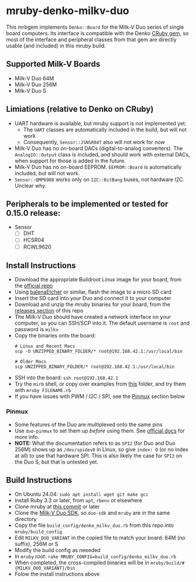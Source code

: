 # mruby-denko-milkv-duo

This mrbgem implements `Denko::Board` for the Milk-V Duo series of single board computers. Its interface is compatible with the Denko [CRuby gem](https://github.com/denko-rb/denko), so most of the interface and peripheral classes from that gem are directly usable (and included) in this mruby build.

## Supported Milk-V Boards
- Milk-V Duo 64M
- Milk-V Duo 256M
- Milk-V Duo S

## Limiations (relative to Denko on CRuby)
- UART hardware is available, but mruby support is not implemented yet.
  - The `UART` classes are automatically included in the build, but will not work
  - Consequently, `Sensor::JSNSR04T` also will not work for now
- Milk-V Duo has no on-board DACs (digital-to-analog converters). The `AnalogIO::Output` class is included, and should work with external DACs, when support for those is added in the future.
- Milk-V Duo has no on-board EEPROM. `EEPROM::Board` is automatically included, but will not work.
- `Sensor::QMP6988` works only on `I2C::BitBang` buses, not hardware I2C. Unclear why.

## Peripherals to be implemented or tested for 0.15.0 release:

- Sensor
  - [ ] DHT
  - [ ] HCSR04
  - [ ] RCWL9620

## Install Instructions
- Download the appropriate Buildroot Linux image for your board, from the [official repo](https://github.com/milkv-duo/duo-buildroot-sdk/releases)
- Using [balenaEtcher](https://www.balena.io/etcher) or similar, flash the image to a micro SD card
- Insert the SD card into your Duo and connect it to your computer
- Download and unzip the mruby binaries for your board, from the [releases section](https://github.com/denko-rb/mruby-denko-milkv-duo/releases) of this repo
- The Milk-V Duo should have created a network interface on your computer, so you can SSH/SCP into it. The default username is `root` and password is `milkv`
- Copy the binaries onto the board:
  ```console
  # Linux and Recent Macs
  scp -O UNZIPPED_BINARY_FOLDER/* root@192.168.42.1:/usr/local/bin
  ```
  ```console
  # Older Macs
  scp UNZIPPED_BINARY_FOLDER/* root@192.168.42.1:/usr/local/bin
  ```
- SSH into the board: `ssh root@192.168.42.1`
- Try the `mirb` shell, or copy over examples from [this](examples) folder, and try them with `mruby FILENAME.rb`
- If you have issues with PWM / I2C / SPI, see the [Pinmux](#pinmux) section below

### Pinmux

- Some features of the Duo are multiplexed onto the same pins
- Use `duo-pinmux` to set them up _before_ using them. See [official docs](https://milkv.io/docs/duo/application-development/pinmux) for more info.
- **NOTE:** What the documentation refers to as `SPI2` (for Duo and Duo 256M) shows up as `/dev/spidev0` in Linux, so give `index: 0` (or no index at all) to use that hardware SPI. This is also likely the case for `SPI3` on the Duo S, but that is untested yet.

## Build Instructions
- On Ubuntu 24.04: `sudo apt install wget git make gcc`
- Install Ruby 3.3 or later, from `apt`, `rbenv` or elsewhere
- Clone mruby at [this commit](https://github.com/mruby/mruby/tree/1b39c7d7dab6c37d85a17ec4495a7c4c0c43d217) or later
- Clone the [Milk-V Duo SDK](https://github.com/milkv-duo/duo-sdk), so `duo-sdk` and `mruby` are in the same directory
- Copy the file `build_config/denko_milkv_duo.rb` from this repo into `mruby/build_config`
- Edit `MILKV_DUO_VARIANT` in the copied file to match your board: 64M (no suffix), 256M or S
- Modify the build config as neeeded
- In `mruby` root: `rake MRUBY_CONFIG=build_config/denko_milkv_duo.rb`
- When completed, the cross-compiled binaries will be in `mruby/build/#{MILKV_DUO_VARIANT}/bin`
- Folow the install instructions above
